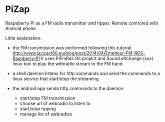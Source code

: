 # PiZap
Raspeberry Pi as a FM radio transmitter and ripper. Remote controled with Android phone.

Little explanation:
- the FM transmission was performed following this tutorial http://www.jacquet80.eu/blog/post/2014/04/Emetteur-FM-RDS-Raspberry-Pi
It uses PiFmRds Git project and Sound eXchange (sox) linux tool to play the webradio stream to the FM band.

- a shell daemon listens for http commands and send the commands to a linux service that start/stop the streaming

- the android app sends http commands to the daemon:
  * start/stop FM transmission
  * choose url of webradio to listen to
  * start/stop ripping
  * manage list of webradios
